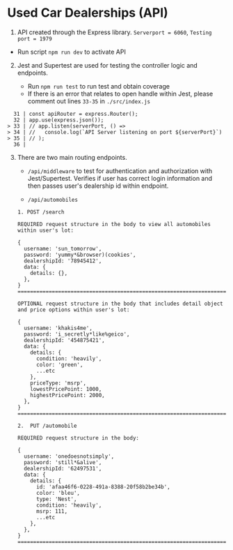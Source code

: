 <!-- /*

This application is a Used Car management application where car dealerships can manage their inventory of vehicles.

Each dealershp has a distinct set of automobiles that are managed by distinct users.

A user within a dealership should only be able to access automobiles for their dealership. This is important! Users should only be able to access cars from within their own dealership! If a user is able to access a car from a different dealership, then that would be a data breach.
Authentication Scheme would just be Basic Auth in an Authorization header. Usernames and passwords are in the users collection.

All data needed for these tasks can be found in the /data folder. You can act on those data files as if they are coming from a database

Please write 2 endpoints to allow for managing the automobile inventory for a dealership.
Request structure can be configured however works best.

    * POST /search **(ORIGINALLY GET /search)**
        ** allows users to search for automobiles within their dealership with filter capabilities to narrow down to specific vehicles
    * PUT /automobile
        ** allows users to update a vehicle entry in the data store, but only if the vehicle is a part of the dealership

Use any api framework or npm packages that you're comfortable with. Feel free to make assumptions about business logic not explicitly defined here.

*/ -->

# Used Car Dealerships (API)

1. API created through the Express library. `Serverport = 6060`, `Testing port = 1979`

- Run script `npm run dev` to activate API

2. Jest and Supertest are used for testing the controller logic and endpoints.

   - Run `npm run test` to run test and obtain coverage
   - If there is an error that relates to open handle within Jest, please comment out lines `33-35` in `./src/index.js`

```
  31 | const apiRouter = express.Router();
  32 | app.use(express.json());
> 33 | // app.listen(serverPort, () =>
> 34 | //   console.log(`API Server listening on port ${serverPort}`)
> 35 | // );
  36 |
```

3. There are two main routing endpoints.

   - `/api/middleware` to test for authentication and authorization with Jest/Supertest. Verifies if user has correct login information and then passes user's dealership id within endpoint.

   - `/api/automobiles`

   ```
   1. POST /search

   REQUIRED request structure in the body to view all automobiles within user's lot:

   {
     username: 'sun_tomorrow',
     password: 'yummy*&browser)(cookies',
     dealershipId: '78945412',
     data: {
       details: {},
     },
   }
   ====================================================================================

   OPTIONAL request structure in the body that includes detail object and price options within user's lot:

   {
     username: 'khakis4me',
     password: 'i_secretly*like%geico',
     dealershipId: '454875421',
     data: {
       details: {
         condition: 'heavily',
         color: 'green',
         ...etc
       },
       priceType: 'msrp',
       lowestPricePoint: 1000,
       highestPricePoint: 2000,
     },
   }
   ====================================================================================
   ```

   ```
   2.  PUT /automobile

   REQUIRED request structure in the body:

   {
     username: 'onedoesnotsimply',
     password: 'still*&alive',
     dealershipId: '62497531',
     data: {
       details: {
         id: 'afaa46f6-0228-491a-8388-20f58b2be34b',
         color: 'bleu',
         type: 'Nest',
         condition: 'heavily',
         msrp: 111,
         ...etc
       },
     },
   }
   ====================================================================================
   ```
